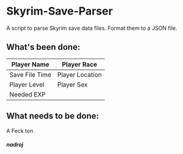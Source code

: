 # Skyrim-Save-Parser
 A script to parse Skyrim save data files. Format them to a JSON file.

## What's been done:

Player Name   | Player Race
------------- | -------------
Save File Time  | Player Location
Player Level  | Player Sex
Needed EXP    | 


## What needs to be done:

 A Feck ton

##### nadroj
